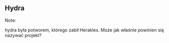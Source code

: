 ## Hydra

Note:

hydra była potworem, którego zabił Herakles. Może jak właśnie powinien się nazywać projekt?
